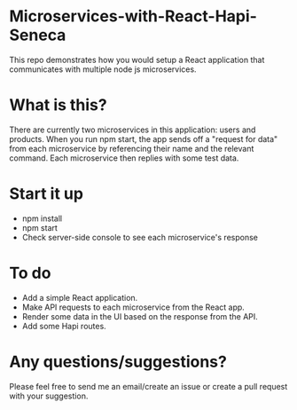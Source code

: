 # Microservices-with-React-Hapi-Seneca
This repo demonstrates how you would setup a React application that communicates with multiple node js microservices.

# What is this?
There are currently two microservices in this application: users and products.
When you run npm start, the app sends off a "request for data" from each microservice by referencing their name and the relevant command.
Each microservice then replies with some test data.

# Start it up

- npm install
- npm start
- Check server-side console to see each microservice's response

# To do

- Add a simple React application.
- Make API requests to each microservice from the React app.
- Render some data in the UI based on the response from the API.
- Add some Hapi routes.

# Any questions/suggestions?
Please feel free to send me an email/create an issue or create a pull request with your suggestion.

